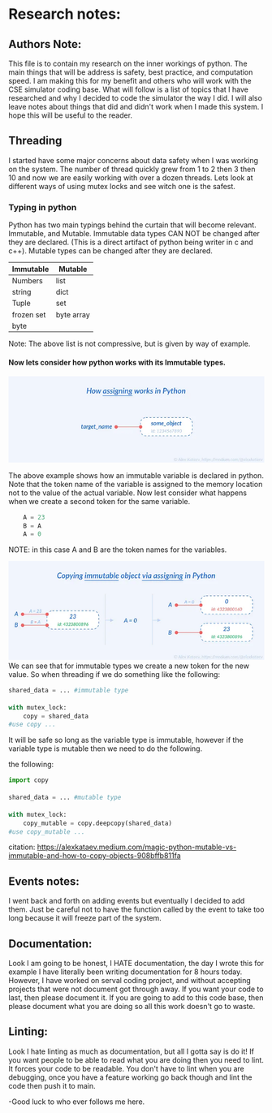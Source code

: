 # Research notes:
## Authors Note:
This file is to contain my research on the inner workings of python. The main things that will be address is safety, best practice, and computation speed. I am making this for my benefit and others who will work with the CSE simulator coding base. What will follow is a list of topics that I have researched and why I decided to code the simulator the way I did. I will also leave notes about things that did and didn't work when I made this system. I hope this will be useful to the reader. 

## Threading
I started have some major concerns about data safety when I was working on the system. The number of thread quickly grew from 1 to 2 then 3 then  10 and now we are easily working with over a dozen threads. Lets look at different ways of using mutex locks and see witch one is the safest. 

### Typing in python
Python has two main typings behind the curtain that will become relevant. Immutable, and Mutable. Immutable data types CAN NOT be changed after they are declared. (This is a direct artifact of python being writer in c and c++). Mutable types can be changed after they are declared. 

| Immutable | Mutable |
| ---- | ---- |
| Numbers | list |
| string | dict |
| Tuple | set |
| frozen set | byte array |
| byte |  |

Note: The above list is not compressive, but is given by way of example. 

#### Now lets consider how python works with its Immutable types. 

![Python Immutable Declaration](python_immutable_types.webp)

The above example shows how an immutable variable is declared in python. Note that the token name of the variable is assigned to the memory location not to the value of the actual variable. Now lest consider what happens when we create a second token for the same variable. 

```python
    A = 23
    B = A
    A = 0
```
NOTE: in this case A and B are the token names for the variables. 

![Token variable example](token_varible_example.webp)
We can see that for immutable types we create a new token for the new value. So when threading if we do something like the following:
```python
shared_data = ... #immutable type

with mutex_lock:
    copy = shared_data
#use copy ...
``` 
It will be safe so long as the variable type is immutable, however if the variable type is mutable then we need to do the following.

the following:
```python
import copy

shared_data = ... #mutable type

with mutex_lock:
    copy_mutable = copy.deepcopy(shared_data)
#use copy_mutable ...
``` 

citation: https://alexkataev.medium.com/magic-python-mutable-vs-immutable-and-how-to-copy-objects-908bffb811fa



## Events notes:
I went back and forth on adding events but eventually I decided to add them. Just be careful not to have the function called by the event to take too long because it will freeze part of the system. 

## Documentation:
Look I am going to be honest, I HATE documentation, the day I wrote this for example I have literally been writing documentation for 8 hours today. However, I have worked on serval coding project, and without accepting projects that were not document got through away. If you want your code to last, then please document it. If you are going to add to  this code base, then please document what you are doing so all this work doesn't go to waste. 

## Linting:  
Look I hate linting as much as documentation, but all I gotta say is do it! If you want people to be able to read what you are doing then you need to lint. It forces your code to be readable. You don't have to lint when you are debugging, once you have a feature working go back though and lint the code then push it to main. 

-Good luck to who ever follows me here. 